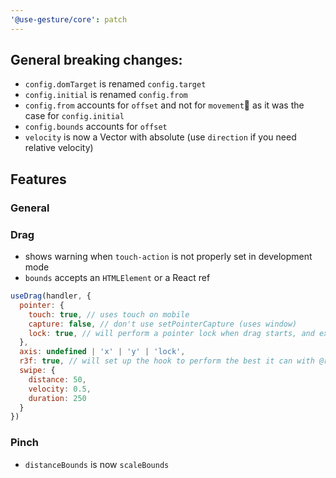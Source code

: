 ```yaml
---
'@use-gesture/core': patch
---
```


## General breaking changes:

- `config.domTarget` is renamed `config.target`
- `config.initial` is renamed `config.from`
- `config.from` accounts for `offset` and not for `movement` as it was the case for `config.initial`
- `config.bounds` accounts for `offset`
- `velocity` is now a Vector with absolute (use `direction` if you need relative velocity)

## Features

### General

### Drag

- shows warning when `touch-action` is not properly set in development mode
- `bounds` accepts an `HTMLElement` or a React ref

```js
useDrag(handler, {
  pointer: {
    touch: true, // uses touch on mobile
    capture: false, // don't use setPointerCapture (uses window)
    lock: true, // will perform a pointer lock when drag starts, and exit pointer lock when drag ends,
  },
  axis: undefined | 'x' | 'y' | 'lock',
  r3f: true, // will set up the hook to perform the best it can with @react-three/fiber,
  swipe: {
    distance: 50,
    velocity: 0.5,
    duration: 250
  }
})
```

### Pinch

- `distanceBounds` is now `scaleBounds`